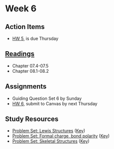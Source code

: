 # Week 6

## Action Items
* [HW 5](https://genchem.science.psu.edu/homework-5-wc), is due Thursday


## [Readings](https://genchem.science.psu.edu)
* Chapter 07.4-07.5
* Chapter 08.1-08.2


## Assignments
 
- Guiding Question Set 6 by Sunday
- [HW 6](https://genchem.science.psu.edu/homework-6-wc), submit to Canvas by next Thursday

## Study Resources
* [Problem Set: Lewis Structures](https://media.ed.science.psu.edu/sites/media/ed/files/documents/lewis_dot_structures.pdf) ([Key](https://media.ed.science.psu.edu/sites/media/ed/files/documents/lewis_dot_structures_key_2.pdf))
* [Problem Set: Formal charge, bond polarity](https://media.ed.science.psu.edu/sites/media/ed/files/documents/problemset10_lewis_structures_formal_charge_molecular_polarity.pdf) ([Key](https://media.ed.science.psu.edu/sites/media/ed/files/documents/problemset10_lewis_structures_formal_charge_molecular_polarity_key.pdf))
* [Problem Set: Skeletal Structures](https://media.ed.science.psu.edu/sites/media/ed/files/documents/problemset11_condensedformula_bondline.pdf) ([Key](https://media.ed.science.psu.edu/sites/media/ed/files/documents/problemset11_condensedformula_bondline_key.pdf))


